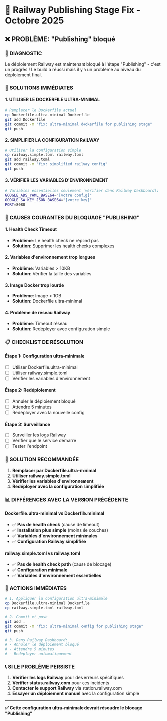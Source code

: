 # 🚨 Railway Publishing Stage Fix - Octobre 2025

## ❌ **PROBLÈME: "Publishing" bloqué**

### 🎯 **DIAGNOSTIC**
Le déploiement Railway est maintenant bloqué à l'étape "Publishing" - c'est un progrès ! Le build a réussi mais il y a un problème au niveau du déploiement final.

### 🔧 **SOLUTIONS IMMÉDIATES**

#### **1. UTILISER LE DOCKERFILE ULTRA-MINIMAL**
```bash
# Remplacer le Dockerfile actuel
cp Dockerfile.ultra-minimal Dockerfile
git add Dockerfile
git commit -m "fix: ultra-minimal dockerfile for publishing stage"
git push
```

#### **2. SIMPLIFIER LA CONFIGURATION RAILWAY**
```bash
# Utiliser la configuration simple
cp railway.simple.toml railway.toml
git add railway.toml
git commit -m "fix: simplified railway config"
git push
```

#### **3. VÉRIFIER LES VARIABLES D'ENVIRONNEMENT**
```bash
# Variables essentielles seulement (vérifier dans Railway Dashboard):
GOOGLE_ADS_YAML_BASE64="[votre config]"
GOOGLE_SA_KEY_JSON_BASE64="[votre key]"
PORT=8080
```

### 🚨 **CAUSES COURANTES DU BLOQUAGE "PUBLISHING"**

#### **1. Health Check Timeout**
- **Problème**: Le health check ne répond pas
- **Solution**: Supprimer les health checks complexes

#### **2. Variables d'environnement trop longues**
- **Problème**: Variables > 10KB
- **Solution**: Vérifier la taille des variables

#### **3. Image Docker trop lourde**
- **Problème**: Image > 1GB
- **Solution**: Dockerfile ultra-minimal

#### **4. Problème de réseau Railway**
- **Problème**: Timeout réseau
- **Solution**: Redéployer avec configuration simple

### 📋 **CHECKLIST DE RÉSOLUTION**

#### **Étape 1: Configuration ultra-minimale**
- [ ] Utiliser Dockerfile.ultra-minimal
- [ ] Utiliser railway.simple.toml
- [ ] Vérifier les variables d'environnement

#### **Étape 2: Redéploiement**
- [ ] Annuler le déploiement bloqué
- [ ] Attendre 5 minutes
- [ ] Redéployer avec la nouvelle config

#### **Étape 3: Surveillance**
- [ ] Surveiller les logs Railway
- [ ] Vérifier que le service démarre
- [ ] Tester l'endpoint

### 🎯 **SOLUTION RECOMMANDÉE**

1. **Remplacer par Dockerfile.ultra-minimal**
2. **Utiliser railway.simple.toml**
3. **Vérifier les variables d'environnement**
4. **Redéployer avec la configuration simplifiée**

### 📊 **DIFFÉRENCES AVEC LA VERSION PRÉCÉDENTE**

#### **Dockerfile.ultra-minimal vs Dockerfile.minimal**
- ✅ **Pas de health check** (cause de timeout)
- ✅ **Installation plus simple** (moins de couches)
- ✅ **Variables d'environnement minimales**
- ✅ **Configuration Railway simplifiée**

#### **railway.simple.toml vs railway.toml**
- ✅ **Pas de health check path** (cause de blocage)
- ✅ **Configuration minimale**
- ✅ **Variables d'environnement essentielles**

### 🚀 **ACTIONS IMMÉDIATES**

```bash
# 1. Appliquer la configuration ultra-minimale
cp Dockerfile.ultra-minimal Dockerfile
cp railway.simple.toml railway.toml

# 2. Commit et push
git add .
git commit -m "fix: ultra-minimal config for publishing stage"
git push

# 3. Dans Railway Dashboard:
# - Annuler le déploiement bloqué
# - Attendre 5 minutes
# - Redéployer automatiquement
```

### 📞 **SI LE PROBLÈME PERSISTE**

1. **Vérifier les logs Railway** pour des erreurs spécifiques
2. **Vérifier status.railway.com** pour des incidents
3. **Contacter le support Railway** via station.railway.com
4. **Essayer un déploiement manuel** avec la configuration simple

---

**✅ Cette configuration ultra-minimale devrait résoudre le blocage "Publishing"**
